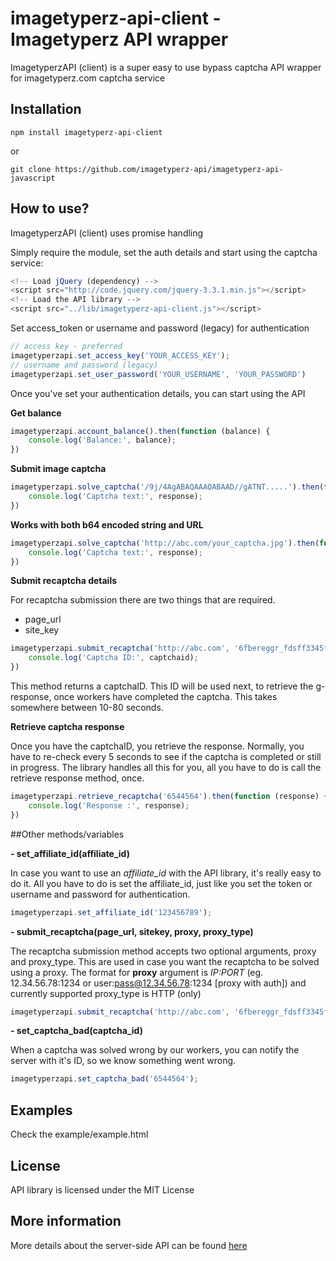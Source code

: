 imagetyperz-api-client - Imagetyperz API wrapper
=========================================

ImagetyperzAPI (client) is a super easy to use bypass captcha API wrapper for imagetyperz.com captcha service

## Installation

    npm install imagetyperz-api-client
or

    git clone https://github.com/imagetyperz-api/imagetyperz-api-javascript

## How to use?

ImagetyperzAPI (client) uses promise handling

Simply require the module, set the auth details and start using the captcha service:

``` javascript
<!-- Load jQuery (dependency) -->
<script src="http://code.jquery.com/jquery-3.3.1.min.js"></script>
<!-- Load the API library -->
<script src="../lib/imagetyperz-api-client.js"></script>
```
Set access_token or username and password (legacy) for authentication

``` javascript
// access key - preferred
imagetyperzapi.set_access_key('YOUR_ACCESS_KEY');
// username and password (legacy)
imagetyperzapi.set_user_password('YOUR_USERNAME', 'YOUR_PASSWORD')
```
Once you've set your authentication details, you can start using the API

**Get balance**

``` javascript
imagetyperzapi.account_balance().then(function (balance) {
    console.log('Balance:', balance);
})
```

**Submit image captcha**

``` javascript
imagetyperzapi.solve_captcha('/9j/4AgABAQAAAQABAAD//gATNT.....').then(function (response) {
    console.log('Captcha text:', response);    
})
```
**Works with both b64 encoded string and URL**
``` javascript
imagetyperzapi.solve_captcha('http://abc.com/your_captcha.jpg').then(function (response) {
    console.log('Captcha text:', response);    
})
```
**Submit recaptcha details**

For recaptcha submission there are two things that are required.
- page_url
- site_key
``` javascript
imagetyperzapi.submit_recaptcha('http://abc.com', '6fbereggr_fdsff3345ff12d').then(function (captchaid) {
    console.log('Captcha ID:', captchaid);   
})
```
This method returns a captchaID. This ID will be used next, to retrieve the g-response, once workers have 
completed the captcha. This takes somewhere between 10-80 seconds.

**Retrieve captcha response**

Once you have the captchaID, you retrieve the response. Normally, you have to re-check every 5 seconds to see if
the captcha is completed or still in progress. The library handles all this for you, all you have to do is call the 
retrieve response method, once.

``` javascript
imagetyperzapi.retrieve_recaptcha('6544564').then(function (response) {
    console.log('Response :', response);   
})
```

##Other methods/variables

**- set_affiliate_id(affiliate_id)**

In case you want to use an *affiliate_id* with the API library, it's really easy to do it.
All you have to do is set the affiliate_id, just like you set the token or username and password
for authentication.
``` javascript
imagetyperzapi.set_affiliate_id('123456789');
```

**- submit_recaptcha(page_url, sitekey, proxy, proxy_type)**

The recaptcha submission method accepts two optional arguments, proxy and proxy_type.
This are used in case you want the recaptcha to be solved using a proxy. The format for **proxy** 
argument is *IP:PORT* (eg. 12.34.56.78:1234 or user:pass@12.34.56.78:1234 [proxy with auth]) and currently 
supported proxy_type is HTTP (only)
``` javascript
imagetyperzapi.submit_recaptcha('http://abc.com', '6fbereggr_fdsff3345ff12d', '12.34.56.78:1234', 'HTTP');
```

**- set_captcha_bad(captcha_id)**

When a captcha was solved wrong by our workers, you can notify the server with it's ID,
so we know something went wrong.
``` javascript
imagetyperzapi.set_captcha_bad('6544564');
```

## Examples
Check the example/example.html

## License
API library is licensed under the MIT License

## More information
More details about the server-side API can be found [here](http://imagetyperz.com)